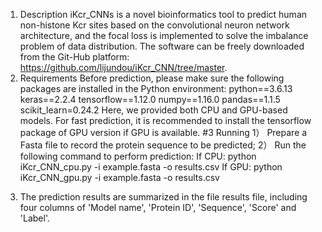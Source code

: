 1. Description 
 iKcr_CNNs is a novel bioinformatics tool to predict human non-histone Kcr sites based on the convolutional neuron network architecture, and the focal loss is implemented to solve the imbalance problem of data distribution. The software can be freely downloaded from the Git-Hub platform:  https://github.com/lijundou/iKcr_CNN/tree/master. 
2. Requirements 
Before prediction, please make sure the following packages are installed in the Python environment: 
python==3.6.13
keras==2.2.4
tensorflow==1.12.0
numpy==1.16.0
pandas==1.1.5
scikit_learn=0.24.2
Here, we provided both CPU and GPU-based models. For fast prediction, it is recommended to install the tensorflow package of GPU version if GPU is available.
#3 Running 
1）	Prepare a Fasta file to record the protein sequence to be predicted;
2）	Run the following command to perform prediction:
       If CPU: python iKcr_CNN_cpu.py -i  example.fasta -o results.csv
       If GPU: python iKcr_CNN_gpu.py -i  example.fasta -o results.csv
3)	The prediction results are summarized in the file results file, including four columns of 'Model name', 'Protein ID', 'Sequence', 'Score' and 'Label'. 

